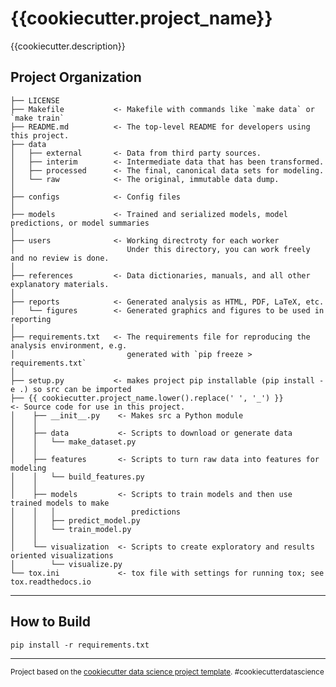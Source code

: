 {{cookiecutter.project_name}}
==============================

{{cookiecutter.description}}

Project Organization
------------

    ├── LICENSE
    ├── Makefile           <- Makefile with commands like `make data` or `make train`
    ├── README.md          <- The top-level README for developers using this project.
    ├── data
    │   ├── external       <- Data from third party sources.
    │   ├── interim        <- Intermediate data that has been transformed.
    │   ├── processed      <- The final, canonical data sets for modeling.
    │   └── raw            <- The original, immutable data dump.
    │
    ├── configs            <- Config files
    │
    ├── models             <- Trained and serialized models, model predictions, or model summaries
    │
    ├── users              <- Working directroty for each worker
    │                         Under this directory, you can work freely and no review is done.
    │
    ├── references         <- Data dictionaries, manuals, and all other explanatory materials.
    │
    ├── reports            <- Generated analysis as HTML, PDF, LaTeX, etc.
    │   └── figures        <- Generated graphics and figures to be used in reporting
    │
    ├── requirements.txt   <- The requirements file for reproducing the analysis environment, e.g.
    │                         generated with `pip freeze > requirements.txt`
    │
    ├── setup.py           <- makes project pip installable (pip install -e .) so src can be imported
    ├── {{ cookiecutter.project_name.lower().replace(' ', '_') }}                <- Source code for use in this project.
    │    ├── __init__.py    <- Makes src a Python module
    │    │
    │    ├── data           <- Scripts to download or generate data
    │    │   └── make_dataset.py
    │    │
    │    ├── features       <- Scripts to turn raw data into features for modeling
    │    │   └── build_features.py
    │    │
    │    ├── models         <- Scripts to train models and then use trained models to make
    │    │   │                 predictions
    │    │   ├── predict_model.py
    │    │   └── train_model.py
    │    │
    │    └── visualization  <- Scripts to create exploratory and results oriented visualizations
    │        └── visualize.py
    └── tox.ini             <- tox file with settings for running tox; see tox.readthedocs.io

--------

How to Build
------------

    pip install -r requirements.txt


--------

<p><small>Project based on the <a target="_blank" href="https://drivendata.github.io/cookiecutter-data-science/">cookiecutter data science project template</a>. #cookiecutterdatascience</small></p>
